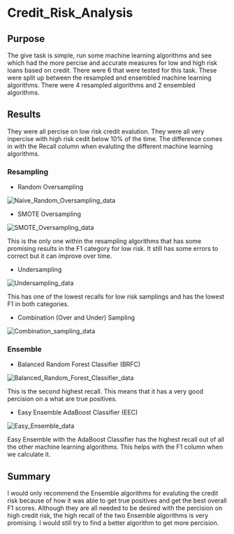 # Credit_Risk_Analysis
## Purpose
The give task is simple, run some machine learning algorithms and see which had the more percise and accurate measures for low and high risk loans based on credit. There were 6 that were tested for this task. These were split up between the resampled and ensembled machine learning algorithms. There were 4 resampled algorithms and 2 ensembled algorithms.

## Results
They were all percise on low risk credit evalution. They were all very inpercise with high risk cedit below 10% of the time. The difference comes in with the Recall column when evaluting the different machine learning algorithms.
### Resampling
- Random Oversampling

![Naive_Random_Oversampling_data](https://user-images.githubusercontent.com/114030563/220469446-324a2365-7d25-4709-89a4-048e647f7518.png)

- SMOTE Oversampling

![SMOTE_Oversampling_data](https://user-images.githubusercontent.com/114030563/220469753-7e3029d3-31a4-4caf-b011-3ab3623ee0ed.png)

This is the only one within the resampling algorithms that has some promising results in the F1 category for low risk. It still has some errors to correct but it can improve over time.

- Undersampling

![Undersampling_data](https://user-images.githubusercontent.com/114030563/220469668-d4a04390-987b-4655-a929-90dffb7aef09.png)

This has one of the lowest recalls for low risk samplings and has the lowest F1 in both categories.

- Combination (Over and Under) Sampling

![Combination_sampling_data](https://user-images.githubusercontent.com/114030563/220469698-0019fc32-4353-4ce3-b7be-814b180f7e8d.png)

### Ensemble
- Balanced Random Forest Classifier (BRFC)

![Balanced_Random_Forest_Classifier_data](https://user-images.githubusercontent.com/114030563/220469625-a82ff7cd-1c5c-4d50-9359-1a3d5789ab40.png)

This is the second highest recall. This means that it has a very good percision on a what are true positives. 

- Easy Ensemble AdaBoost Classifier (EEC)

![Easy_Ensemble_data](https://user-images.githubusercontent.com/114030563/220469542-ec7a29b9-f05a-4076-9944-ac27bb8aa5e3.png)

Easy Ensemble with the AdaBoost Classifier has the highest recall out of all the other machine learning algorithms. This helps with the F1 column when we calculate it.

## Summary
I would only recommend the Ensemble algorithms for evaluting the credit risk because of how it was able to get true positives and get the best overall F1 scores. Although they are all needed to be desired with the percision on high credit risk, the high recall of the two Ensemble algorithms is very promising. I would still try to find a better algorithm to get more percision.
